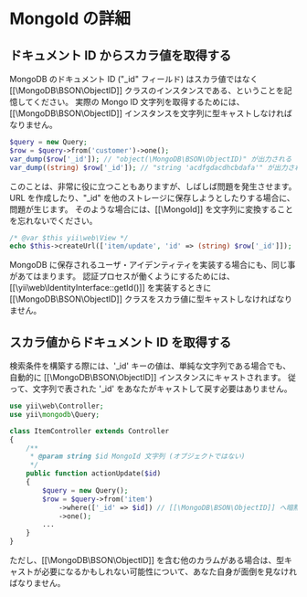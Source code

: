 MongoId の詳細
==============

## ドキュメント ID からスカラ値を取得する

MongoDB のドキュメント ID ("_id" フィールド) はスカラ値ではなく [[\MongoDB\BSON\ObjectID]] クラスのインスタンスである、ということを記憶してください。
実際の Mongo ID 文字列を取得するためには、[[\MongoDB\BSON\ObjectID]] インスタンスを文字列に型キャストしなければなりません。

```php
$query = new Query;
$row = $query->from('customer')->one();
var_dump($row['_id']); // "object(\MongoDB\BSON\ObjectID)" が出力される
var_dump((string) $row['_id']); // "string 'acdfgdacdhcbdafa'" が出力される
```

このことは、非常に役に立つこともありますが、しばしば問題を発生させます。
URL を作成したり、"_id" を他のストレージに保存しようとしたりする場合に、問題が生じます。
そのような場合には、[[\MongoId]] を文字列に変換することを忘れないでください。

```php
/* @var $this yii\web\View */
echo $this->createUrl(['item/update', 'id' => (string) $row['_id']]);
```

MongoDB に保存されるユーザ・アイデンティティを実装する場合にも、同じ事があてはまります。
認証プロセスが働くようにするためには、[[\yii\web\IdentityInterface::getId()]] を実装するときに [[\MongoDB\BSON\ObjectID]] クラスをスカラ値に型キャストしなければなりません。

## スカラ値からドキュメント ID を取得する

検索条件を構築する際には、'_id' キーの値は、単純な文字列である場合でも、自動的に [[\MongoDB\BSON\ObjectID]] インスタンスにキャストされます。
従って、文字列で表された '_id' をあなたがキャストして戻す必要はありません。

```php
use yii\web\Controller;
use yii\mongodb\Query;

class ItemController extends Controller
{
    /**
     * @param string $id MongoId 文字列 (オブジェクトではない)
     */
    public function actionUpdate($id)
    {
        $query = new Query();
        $row = $query->from('item')
            ->where(['_id' => $id]) // [[\MongoDB\BSON\ObjectID]] へ暗黙に型キャスト
            ->one();
        ...
    }
}
```

ただし、[[\MongoDB\BSON\ObjectID]] を含む他のカラムがある場合は、型キャストが必要になるかもしれない可能性について、あなた自身が面倒を見なければなりません。
